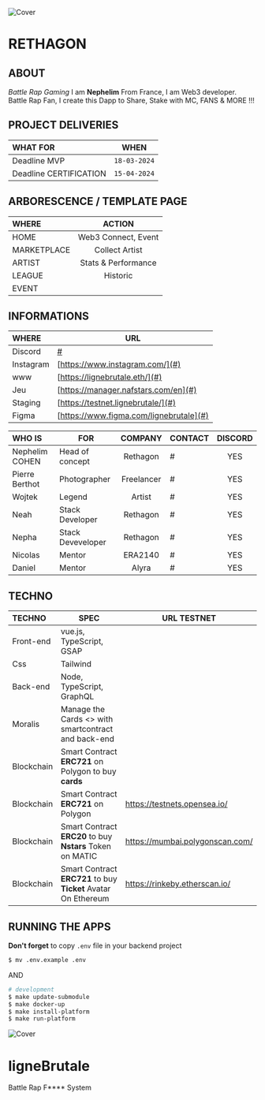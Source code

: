 ![Cover](https://github.com/nephcode/ligneBrutale/blob/main/images/brutaleReadmeHeader.jpg)

<!-- ∵ ƸӜƷ ∴∵ ƸӜƷ ∴∵ ƸӜƷ ∴∵ ƸӜƷ ∴∵ ƸӜƷ ∴∵ ƸӜƷ ∴∵ ƸӜƷ ∴∵ ƸӜƷ ∴∵ ƸӜƷ ∴∵ ƸӜƷ ∴∵ ƸӜƷ ∴∵ ƸӜƷ ∴ -->

# RETHAGON

## ABOUT

*Battle Rap Gaming*
I am **Nephelim** From France, I am Web3 developer. Battle Rap Fan, I create this Dapp to Share, Stake with MC, FANS & MORE !!! 


## PROJECT DELIVERIES  

|WHAT	FOR	|WHEN|
|:--------|---|
|Deadline MVP | `18-03-2024`|
|Deadline CERTIFICATION | `15-04-2024` |

## ARBORESCENCE / TEMPLATE PAGE

|WHERE	|ACTION|
|:--------|:---:|
|HOME|Web3 Connect, Event |
|MARKETPLACE|Collect Artist |
|ARTIST| Stats & Performance|
|LEAGUE| Historic |
|EVENT||

## INFORMATIONS
|WHERE|URL|
|:-----------|---|
|Discord|[#](#)|
|Instagram|[https://www.instagram.com/](#)|
|www|[https://lignebrutale.eth/](#)|
|Jeu|[https://manager.nafstars.com/en](#)|
|Staging|[https://testnet.lignebrutale/](#)|
|Figma|[https://www.figma.com/lignebrutale](#)|

|WHO IS | FOR | COMPANY |CONTACT | DISCORD |
|:------|-----|:-------:|------|:-------:|
|Nephelim COHEN	| Head of concept | Rethagon	| # | YES |
|Pierre	Berthot	| Photographer | Freelancer	| #| YES |
|Wojtek	| Legend | Artist	| # |YES|
|Neah 	|Stack Developer |Rethagon	|#|YES|
|Nepha		|Stack Deveveloper	|	Rethagon	|#|YES|
|Nicolas  	|Mentor				|ERA2140 |#|YES|
|Daniel  	|Mentor				|Alyra	|#|YES|

## TECHNO


|TECHNO|SPEC|URL TESTNET|
|:-----|----|---|
|Front-end	| vue.js, TypeScript, GSAP |
|Css			|Tailwind	 |
|Back-end		| Node, TypeScript, GraphQL |
|Moralis		|Manage the Cards <> with smartcontract and back-end|
|Blockchain	| Smart Contract **ERC721** on Polygon to buy **cards**|
|Blockchain	| Smart Contract **ERC721** on Polygon|https://testnets.opensea.io/|
|Blockchain	| Smart Contract **ERC20** to buy **Nstars** Token on MATIC|https://mumbai.polygonscan.com/|
|Blockchain	| Smart Contract **ERC721** to buy **Ticket** Avatar On Ethereum |https://rinkeby.etherscan.io/|

## RUNNING THE APPS

**Don't forget** to copy `.env` file in your backend project

```bash 
$ mv .env.example .env
```
  
AND  
   
```bash
# development
$ make update-submodule 
$ make docker-up
$ make install-platform
$ make run-platform
```

![Cover](https://github.com/nephcode/ligneBrutale/blob/main/images/brutaleReadmeFooter.jpg)

# ligneBrutale
Battle Rap F**** System
